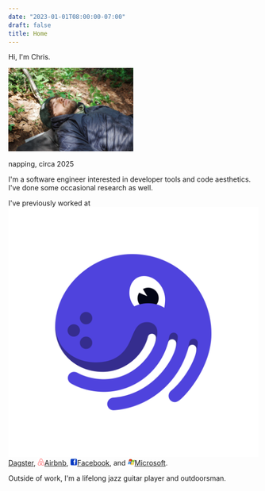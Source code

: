 ```yaml
---
date: "2023-01-01T08:00:00-07:00"
draft: false
title: Home
---
```


Hi, I'm Chris. 

<img src="asleep.JPG" alt="me" width="50%" />
<p class="image-description">napping, circa 2025</p>

I'm a software engineer interested in developer tools and code aesthetics. I've done some occasional research as well. 

I've previously worked at <a href="https://dagster.io" target="_blank" rel="noopener noreferrer"><img src="dagster_icon.png" alt="Dagster" class="icon" style="margin-right: 0em"/>Dagster</a>, <a href="https://chronon.ai" target="_blank" rel="noopener noreferrer"><img src="airbnb_icon.png" alt="Airbnb" class="icon" style="height: 1em"/>Airbnb</a>, <a href="https://facebook.com" target="_blank" rel="noopener noreferrer"><img src="fb_icon.png" alt="Facebook" class="icon" style="height: 1em"/>Facebook</a>, and <a href="https://microsoft.com" target="_blank" rel="noopener noreferrer"><img src="msft_icon.png" alt="Microsoft" class="icon" style="height: 1em"/>Microsoft</a>.      

Outside of work, I'm a lifelong jazz guitar player and outdoorsman.
